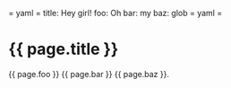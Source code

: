 = yaml =
title: Hey girl!
foo: Oh
bar: my
baz: glob
= yaml =

# {{ page.title }}

{{ page.foo }} {{ page.bar }} {{ page.baz }}.
